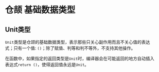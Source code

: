 # 仓颉 基础数据类型

## Unit类型

`Unit`类型是仓颉的基础数据类型，表示那些只关心副作用而且不关心值的表达式；只有一个值: `()`；除了赋值、判等和判不等外，不支持其他操作。

在函数中，如果指定的返回类型是`Unit`时，编译器会在可能返回的地方自动插入表达式`return ()`，使得返回值永远是`Unit`。